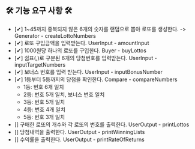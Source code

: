 ## 🛠 기능 요구 사항 🛠
- [✔] 1~45까지 중복되지 않은 6개의 숫자를 랜덤으로 뽑아 로또를 생성한다. -> Generator - createLottoNumbers
- [✔] 로또 구입금액을 입력받는다. UserInput - amountInput  
- [✔] 1000원당 하나의 로또를 구입한다. Buyer - buyLottos 
- [✔] 쉼표(,)로 구분된 6개의 당첨번호를 입력받는다. UserInput - inputTargetNumbers
- [✔] 보너스 번호를 입력 받는다. UserInput - inputBonusNumber
- [✔] 1등부터 5등까지의 당첨을 확인한다. Compare - compareNumbers
  - 1등: 번호 6개 일치
  - 2등: 번호 5개 일치, 보너스 번호 일치
  - 3등: 번호 5개 일치
  - 4등: 번호 4개 일치
  - 5등: 번호 3개 일치
- [] 구매한 로또의 개수와 각 로또의 번호를 출력한다. UserOutput - printLottos
- [] 당첨내역을 출력한다. UserOutput - printWinningLists
- [] 수익률을 출력한다. UserOutput - printRateOfReturns



